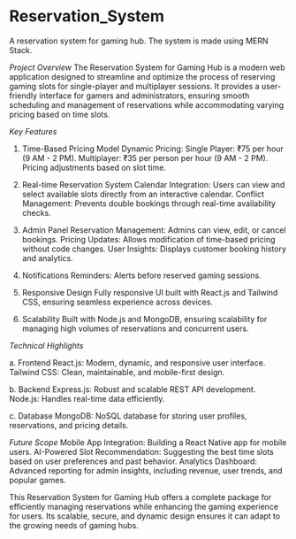 # Reservation_System
A reservation system for gaming hub. The system is made using MERN Stack. 

*Project Overview*
The Reservation System for Gaming Hub is a modern web application designed to streamline and optimize the process of reserving gaming slots for single-player and multiplayer sessions. It provides a user-friendly interface for gamers and administrators, ensuring smooth scheduling and management of reservations while accommodating varying pricing based on time slots.

*Key Features*
1. Time-Based Pricing Model
    Dynamic Pricing:
        Single Player: ₹75 per hour (9 AM - 2 PM).
        Multiplayer: ₹35 per person per hour (9 AM - 2 PM).
    Pricing adjustments based on slot time.

2. Real-time Reservation System
    Calendar Integration: Users can view and select available slots directly from an interactive calendar.
    Conflict Management: Prevents double bookings through real-time availability checks.

3. Admin Panel
    Reservation Management: Admins can view, edit, or cancel bookings.
    Pricing Updates: Allows modification of time-based pricing without code changes.
    User Insights: Displays customer booking history and analytics.
   
4. Notifications
    Reminders: Alerts before reserved gaming sessions.

5. Responsive Design
    Fully responsive UI built with React.js and Tailwind CSS, ensuring seamless experience across devices.

6. Scalability
    Built with Node.js and MongoDB, ensuring scalability for managing high volumes of reservations and concurrent users.

*Technical Highlights*

 a. Frontend
    React.js: Modern, dynamic, and responsive user interface.
    Tailwind CSS: Clean, maintainable, and mobile-first design.
    
 b. Backend
    Express.js: Robust and scalable REST API development.
    Node.js: Handles real-time data efficiently.
    
 c. Database
    MongoDB: NoSQL database for storing user profiles, reservations, and pricing details.

*Future Scope*
    Mobile App Integration: Building a React Native app for mobile users.
    AI-Powered Slot Recommendation: Suggesting the best time slots based on user preferences and past behavior.
    Analytics Dashboard: Advanced reporting for admin insights, including revenue, user trends, and popular games.

This Reservation System for Gaming Hub offers a complete package for efficiently managing reservations while enhancing the gaming experience for users. Its scalable, secure, and dynamic design ensures it can adapt to the growing needs of gaming hubs.
